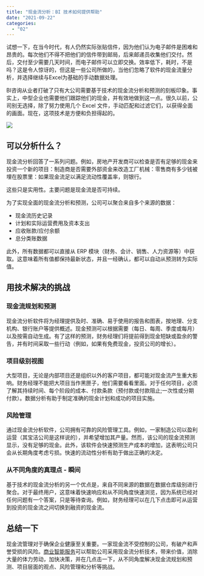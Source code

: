 ```yaml
---
title: "现金流分析：BI 技术如何提供帮助"
date: "2021-09-22"
categories: 
  - "02"
---
```


试想一下，在当今时代，有人仍然实际张贴信件，因为他们认为电子邮件是困难和昂贵的。每次他们不得不把他们的信件带到邮局，后来邮递员收集他们交付。然后，交付至少需要几天时间，而电子邮件可以立即交换。效率低下，耗时，不是吗？这是令人惊讶的，但这是一些公司所做的，当他们忽略了软件的现金流量分析，并选择继续与Excel为基础的手动数据处理。

BI咨询从业者打破了只有大公司需要基于技术的现金流分析和预测的刻板印象。事实上，中型企业也需要他们跟踪他们的现金，并有效地做到这一点。很久以前，公司别无选择，除了努力使用几个 Excel 文件，手动匹配和过滤它们，以获得全面的画面。现在，这项技术是方便和负担得起的。

![](images/组-60389@2x-22.gif)

## 可以分析什么？

现金流分析回答了一系列问题。例如，房地产开发商可以检查是否有足够的现金来投资一个新的项目：制造商是否需要外部资金来改造工厂机械：零售商有多少钱被埋在股票里：如果现金流足以满足流动性覆盖率，则银行。

这些只是实用性。主要问题是现金流是否可持续。

为了实现全面的现金流分析和预测，公司可以聚合来自多个来源的数据：

- 现金流历史记录
- 计划和实际运营费用及资本支出
- 应收账款/应付余额
- 总分类账数据

此外，所有数据都可以直接从 ERP 模块（财务、会计、销售、人力资源等）中获取。这意味着所有值都保持最新状态，并且一经确认，都可以自动从预测转为实际值。

## 用技术解决的挑战

### 现金流规划和预测

现金流分析软件将为经理提供及时、准确、易于使用的报告和图表，按地理、分支机构、银行账户等提供概述。现金预测可以根据需要（每日、每周、季度或每月）以及按需自动生成。有了这样的预测，财务经理们将提前得到现金短缺或盈余的警告，并有时间采取一些行动（例如，如果有免费现金，投资公司的增长）。

### 项目级别视图

大型项目，无论是内部项目还是组织以外的客户项目，都可能对现金流产生重大影响。财务经理不能把大项目当作黑匣子，他们需要看看里面。对于任何项目，必须了解其持续时间、每个阶段的成本、付款条款（预付款或付款阻止;一次性或分期付款）。数据分析有助于制定准确的现金计划和成功的项目实施。

### 风险管理

通过现金流分析软件，公司拥有可靠的风险管理工具。例如，一家制造公司以盈利运营（其宝洁公司是这样说的），并希望增加其产量。然而，该公司的现金流预测显示，没有足够的现金。此外，该软件会快速预测生产成本的增加，这表明公司只会从长期角度考虑亏损。快速的流动性分析有助于做出正确的决定。

### 从不同角度的真理点 - 瞬间

基于技术的现金流分析的另一个优点是，来自不同来源的数据在数据仓库级别进行聚合。对于最终用户，这意味着快速响应和从不同角度快速浏览，因为系统已经对任何问题有一个答案，只是等待查询。例如，财务经理可以在几下点击即可从运营到投资的现金流之间切换到融资的现金流。

## 总结一下

现金流管理对于确保企业健康至关重要。一家现金流不受控制的公司，有破产和声誉受损的风险。[商业智能服务](https://www.datafocus.ai/)可以帮助公司采用现金流分析技术，带来价值，消除大量的体力劳动，加快决策，并在几点击一下，从不同角度解决现金流规划和预测、项目层面的观点、风险管理和分析等挑战。
